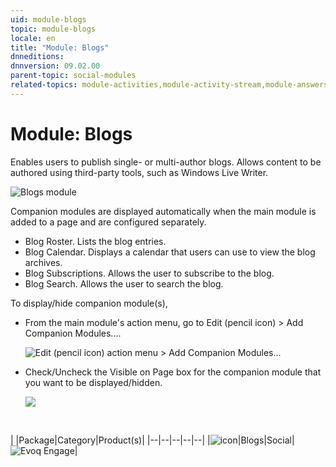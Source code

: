 ```yaml
---
uid: module-blogs
topic: module-blogs
locale: en
title: "Module: Blogs"
dnneditions: 
dnnversion: 09.02.00
parent-topic: social-modules
related-topics: module-activities,module-activity-stream,module-answers,module-challenges,module-discussions,module-group-directory,module-group-spaces,module-ideas,module-journal,module-latest-challenges,module-leaderboard,module-member-directory,module-message-center,module-my-status,module-profile-dashboard,module-social-groups,module-related-content,module-social-events,module-social-sharing,module-user-badges,module-wiki
---
```


# Module: Blogs

Enables users to publish single- or multi-author blogs. Allows content to be authored using third-party tools, such as Windows Live Writer.

  

![Blogs module](/images/scr-module-Blogs.png)

  

Companion modules are displayed automatically when the main module is added to a page and are configured separately.

*   Blog Roster. Lists the blog entries.
*   Blog Calendar. Displays a calendar that users can use to view the blog archives.
*   Blog Subscriptions. Allows the user to subscribe to the blog.
*   Blog Search. Allows the user to search the blog.

To display/hide companion module(s),

*   From the main module's action menu, go to Edit (pencil icon) \> Add Companion Modules....  
    
    ![Edit (pencil icon) action menu > Add Companion Modules...](/images/scr-actionmenu-edit-addcompanionmodules.png)
    
      
    
*   Check/Uncheck the Visible on Page box for the companion module that you want to be displayed/hidden.  
    
    ![](/images/scr-companions-VisibleOnPage.png)
    
      
    

 

|  |Package|Category|Product(s)|
|--|--|--|--|--|
|![icon](/images/ico-module-blogs.png)|Blogs|Social|![Evoq Engage](/images/ico-evoq-engage.png)|